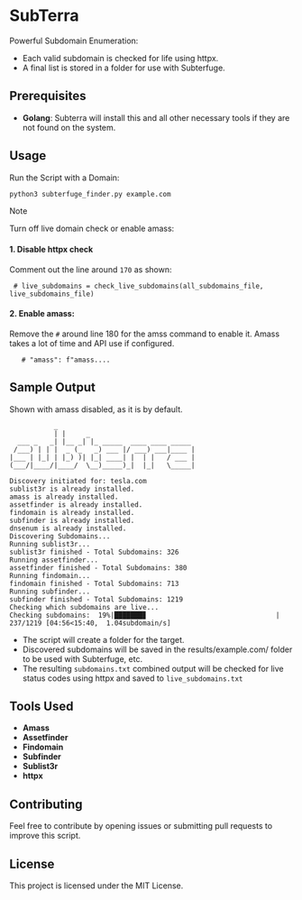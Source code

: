 # SubTerra 
Powerful Subdomain Enumeration:

- Each valid subdomain is checked for life using httpx.
- A final list is stored in a folder for use with Subterfuge.

## Prerequisites

- **Golang**: Subterra will install this and all other necessary tools if they are not found on the system. 

## Usage

Run the Script with a Domain:

```bash
python3 subterfuge_finder.py example.com
```

> [!NOTE]  
> Turn off live domain check or enable amass:

#### 1. Disable httpx check
Comment out the line around `170` as shown:

` # live_subdomains = check_live_subdomains(all_subdomains_file, live_subdomains_file)`


#### 2. Enable amass:
Remove the `#` around line 180 for the amss command to enable it. Amass takes a lot of time and API use if configured.

`   # "amass": f"amass....`

## Sample Output
Shown with amass disabled, as it is by default. 
```
           _                                 
           | |     _                          
  ___ _   _| |__ _| |_ _____  ____ ____ _____ 
 /___) | | |  _ (_   _) ___ |/ ___) ___|____ |
|___ | |_| | |_) )| |_| ____| |  | |   / ___ |
(___/|____/|____/  \__)_____)_|  |_|   \_____|

Discovery initiated for: tesla.com
sublist3r is already installed.
amass is already installed.
assetfinder is already installed.
findomain is already installed.
subfinder is already installed.
dnsenum is already installed.
Discovering Subdomains...
Running sublist3r...
sublist3r finished - Total Subdomains: 326
Running assetfinder...
assetfinder finished - Total Subdomains: 380
Running findomain...
findomain finished - Total Subdomains: 713
Running subfinder...
subfinder finished - Total Subdomains: 1219
Checking which subdomains are live...
Checking subdomains:  19%|███████▊                                | 237/1219 [04:56<15:40,  1.04subdomain/s]
```

- The script will create a folder for the target.
- Discovered subdomains will be saved in the results/example.com/ folder to be used with Subterfuge, etc.
- The resulting `subdomains.txt` combined output will be checked for live status codes using httpx and saved to `live_subdomains.txt`

## Tools Used

- **Amass**
- **Assetfinder**
- **Findomain**
- **Subfinder**
- **Sublist3r**
- **httpx**

## Contributing

Feel free to contribute by opening issues or submitting pull requests to improve this script.

## License

This project is licensed under the MIT License.
